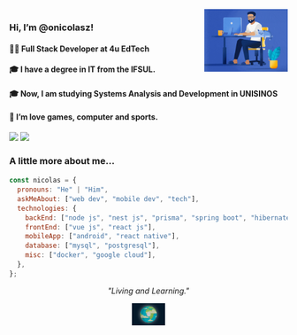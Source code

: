 <img align='right' src="https://raw.githubusercontent.com/onicolasz/onicolasz/master/assets/dev5.gif" width="30%">

### Hi, I’m @onicolasz! 
#### 👨‍💻 Full Stack Developer at 4u EdTech
#### 🎓 I have a degree in IT from the IFSUL.
#### 🎓 Now, I am studying Systems Analysis and Development in UNISINOS
#### 💞 I’m love games, computer and sports.

[![](https://img.shields.io/badge/LinkedIn-NicolasBarros-blue)](https://www.linkedin.com/in/nicolas-barros-de-souza-06b315124) [![](https://img.shields.io/badge/mail-nicolasbarrosdesouza%gmail.com-red)](mailto:nicolasbarrosdesouza@gmail.com)

### A little more about me...

```javascript
const nicolas = {
  pronouns: "He" | "Him",
  askMeAbout: ["web dev", "mobile dev", "tech"],
  technologies: {
    backEnd: ["node js", "nest js", "prisma", "spring boot", "hibernate"],
    frontEnd: ["vue js", "react js"],
    mobileApp: ["android", "react native"],
    database: ["mysql", "postgresql"],
    misc: ["docker", "google cloud"],
  },
};
```

<p align="center">
    <em>"Living and Learning."</em>
</p>
<p align="center">
<img src="https://raw.githubusercontent.com/onicolasz/onicolasz/master/assets/terra.gif" width="12%" align='center'>
</p>
